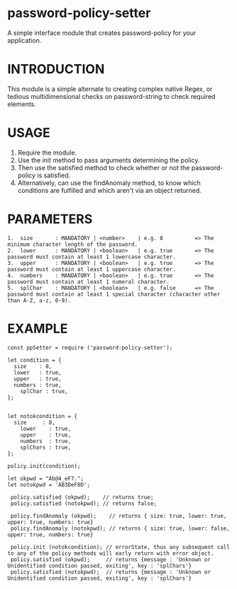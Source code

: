 # password-policy-setter
A simple interface module that creates password-policy for your application.

# INTRODUCTION

This module is a simple alternate to creating complex native Regex, or tedious multidimensional checks on password-string to check required elements.

# USAGE

1. Require the module.
2. Use the init method to pass arguments determining the policy.
3. Then use the satisfied method to check whether or not the password-policy is satisfied.
4. Alternatively, can use the findAnomaly method, to know which conditions are fulfilled and which aren't via an object returned.


# PARAMETERS
```
1.  size       : MANDATORY | <number>    | e.g. 8          => The minimum character length of the password.
2.  lower      : MANDATORY | <boolean>   | e.g. true       => The password must contain at least 1 lowercase character.
3.  upper      : MANDATORY | <boolean>   | e.g. true       => The password must contain at least 1 uppercase character.
4.  numbers    : MANDATORY | <boolean>   | e.g. true       => The password must contain at least 1 numeral character.
5.  splChar    : MANDATORY | <boolean>   | e.g. false      => The password must contain at least 1 special character (character other than A-Z, a-z, 0-9).

```


# EXAMPLE

```
const ppSetter = require ('password-policy-setter');

let condition = {
  size    : 8,
  lower   : true,
  upper   : true,
  numbers : true,
	splChar : true,
};


let notokcondition = {
  size     : 8,
	lower    : true,
	upper    : true,
	numbers  : true,
	splChars : true,
};

policy.init(condition);

let okpwd = "Ab@4_eF7.";
let notokpwd = 'AB3DeF8D';

 policy.satisfied (okpwd);    // returns true;
 policy.satisfied (notokpwd); // returns false;

 policy.findAnomaly (okpwd);    // returns { size: true, lower: true, upper: true, numbers: true}
 policy.findAnomaly (notokpwd); // returns { size: true, lower: false, upper: true, numbers: true}
 
 policy.init (notokcondition); // errorState, thus any subsequent call to any of the policy methods will early return with error object.
 policy.satisfied (okpwd);     // returns {message : 'Unknown or Unidentified condition passed, exiting', key : 'splChars'}
 policy.satisfied (notokpwd);  // returns {message : 'Unknown or Unidentified condition passed, exiting', key : 'splChars'}

```
